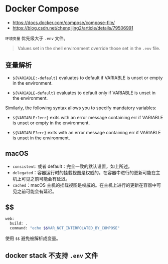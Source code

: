 # Docker Compose

* https://docs.docker.com/compose/compose-file/
* https://blog.csdn.net/chenqijing2/article/details/79506991

`环境变量` 优先级大于 `.env` 文件。

> Values set in the shell environment override those set in the `.env` file.

## 变量解析

* `${VARIABLE:-default}` evaluates to default if VARIABLE is unset or empty in the environment.

* `${VARIABLE-default}` evaluates to default only if VARIABLE is unset in the environment.

Similarly, the following syntax allows you to specify mandatory variables:

* `${VARIABLE:?err}` exits with an error message containing err if VARIABLE is unset or empty in the environment.

* `${VARIABLE?err}` exits with an error message containing err if VARIABLE is unset in the environment.

## macOS

* `consistent`: 或者 default：完全一致的默认设置，如上所述。
* `delegated`：容器运行时的挂载视图是权威的。在容器中进行的更新可能在主机上可见之前可能会有延迟。
* `cached`：macOS 主机的挂载视图是权威的。在主机上进行的更新在容器中可见之前可能会有延迟。

## $$

```bash
web:
  build: .
  command: "echo $$VAR_NOT_INTERPOLATED_BY_COMPOSE"
```

使用 `$$` 避免被解析成变量。

## docker stack 不支持 `.env` 文件
